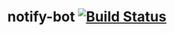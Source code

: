 # notify-bot [![Build Status](https://travis-ci.org/mybaseball52/notify-bot.svg?branch=master)](https://travis-ci.org/mybaseball52/notify-bot)
